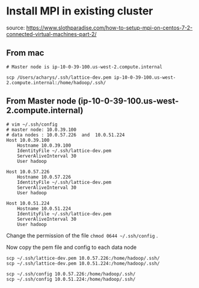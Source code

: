 # Install MPI in existing cluster

source: https://www.slothparadise.com/how-to-setup-mpi-on-centos-7-2-connected-virtual-machines-part-2/

## From mac
```shell script
# Master node is ip-10-0-39-100.us-west-2.compute.internal

scp /Users/acharys/.ssh/lattice-dev.pem ip-10-0-39-100.us-west-2.compute.internal:/home/hadoop/.ssh/
```

## From Master node (ip-10-0-39-100.us-west-2.compute.internal)
```shell script
# vim ~/.ssh/config
# master node: 10.0.39.100
# data nodes : 10.0.57.226  and  10.0.51.224
Host 10.0.39.100
    Hostname 10.0.39.100
    IdentityFile ~/.ssh/lattice-dev.pem
    ServerAliveInterval 30
    User hadoop

Host 10.0.57.226
    Hostname 10.0.57.226
    IdentityFile ~/.ssh/lattice-dev.pem
    ServerAliveInterval 30
    User hadoop

Host 10.0.51.224
    Hostname 10.0.51.224
    IdentityFile ~/.ssh/lattice-dev.pem
    ServerAliveInterval 30
    User hadoop
```
Change the permission of the file ```chmod 0644 ~/.ssh/config``` .

Now copy the pem file and config to each data node
```
scp ~/.ssh/lattice-dev.pem 10.0.57.226:/home/hadoop/.ssh/
scp ~/.ssh/lattice-dev.pem 10.0.51.224:/home/hadoop/.ssh/

scp ~/.ssh/config 10.0.57.226:/home/hadoop/.ssh/
scp ~/.ssh/config 10.0.51.224:/home/hadoop/.ssh/
```

